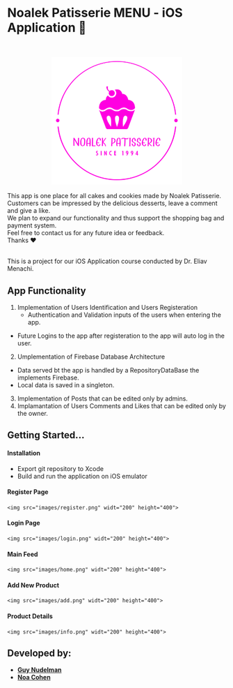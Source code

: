 # Noalek Patisserie MENU - iOS Application 🍰

<br />
<p align="center">
    <a href="https://github.com/Guy-Nudelman/Noalek-Patisserie-iOS">
      <img src="images/logo.svg" alt="Logo" width="300" heigt="300">
  </a>
 </p>

This app is one place for all cakes and cookies made by Noalek Patisserie.</br>
Customers can be impressed by the delicious desserts, leave a comment and give a like.</br>
We plan to expand our functionality and thus support the shopping bag and payment system.</br>
Feel free to contact us for any future idea or feedback.</br>
Thanks ❤</br></br>

This is a project for our iOS Application course conducted by Dr. Eliav Menachi.</br>

## App Functionality

1. Implementation of Users Identification and Users Registeration
	- Authentication and Validation inputs of the users when entering the app.
- Future Logins to the app after registeration to the app will auto log in the user.
2. Umplementation of Firebase Database Architecture
- Data served bt the app is handled by a RepositoryDataBase the implements Firebase.
- Local data is saved in a singleton.
3. Implementation of Posts that can be edited only by admins.
4. Implamantation of Users Comments and Likes that can be edited only by the owner.


## Getting Started...

#### Installation
- Export git repository to Xcode
- Build and run the application on iOS emulator

#### Register Page 
	<img src="images/register.png" widt="200" height="400">
#### Login Page
	<img src="images/login.png" widt="200" height="400">
#### Main Feed
	<img src="images/home.png" widt="200" height="400">
#### Add New Product
	<img src="images/add.png" widt="200" height="400">
#### Product Details
	<img src="images/info.png" widt="200" height="400">
	
## Developed by:
* [**Guy Nudelman**](https://www.linkedin.com/in/guynudelman/)
* [**Noa Cohen**](https://www.linkedin.com/in/noalecohen1/)
